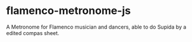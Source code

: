 # flamenco-metronome-js
A Metronome for Flamenco musician and dancers, able to do Supida by a edited compas sheet.
